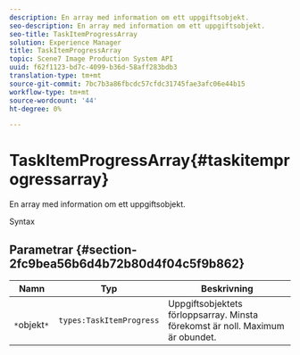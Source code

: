 ```yaml
---
description: En array med information om ett uppgiftsobjekt.
seo-description: En array med information om ett uppgiftsobjekt.
seo-title: TaskItemProgressArray
solution: Experience Manager
title: TaskItemProgressArray
topic: Scene7 Image Production System API
uuid: f62f1123-bd7c-4099-b36d-58aff283bdb3
translation-type: tm+mt
source-git-commit: 7bc7b3a86fbcdc57cfdc31745fae3afc06e44b15
workflow-type: tm+mt
source-wordcount: '44'
ht-degree: 0%

---
```



# TaskItemProgressArray{#taskitemprogressarray}

En array med information om ett uppgiftsobjekt.

Syntax

## Parametrar {#section-2fc9bea56b6d4b72b80d4f04c5f9b862}

| Namn | Typ | Beskrivning |
|---|---|---|
| ` *`objekt`*` | `types:TaskItemProgress` | Uppgiftsobjektets förloppsarray. Minsta förekomst är noll. Maximum är obundet. |

